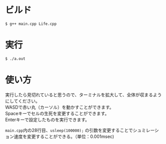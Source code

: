 # ビルド

```
$ g++ main.cpp Life.cpp
```

# 実行

```
$ ./a.out
```

# 使い方

実行したら見切れていると思うので、ターミナルを拡大して、全体が収まるようにしてください。<br>
WASDで赤い丸（カーソル）を動かすことができます。<br>
Spaceキーでセルの生死を変更することができます。<br>
Enterキーで設定したものを実行できます。<br>

`main.cpp`内の28行目、`usleep(100000);` の引数を変更することでシュミレーション速度を変更することができる。（単位：0.001msec)

